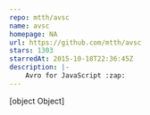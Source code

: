 ```yaml
---
repo: mtth/avsc
name: avsc
homepage: NA
url: https://github.com/mtth/avsc
stars: 1303
starredAt: 2015-10-18T22:36:45Z
description: |-
    Avro for JavaScript :zap:
---
```


[object Object]
